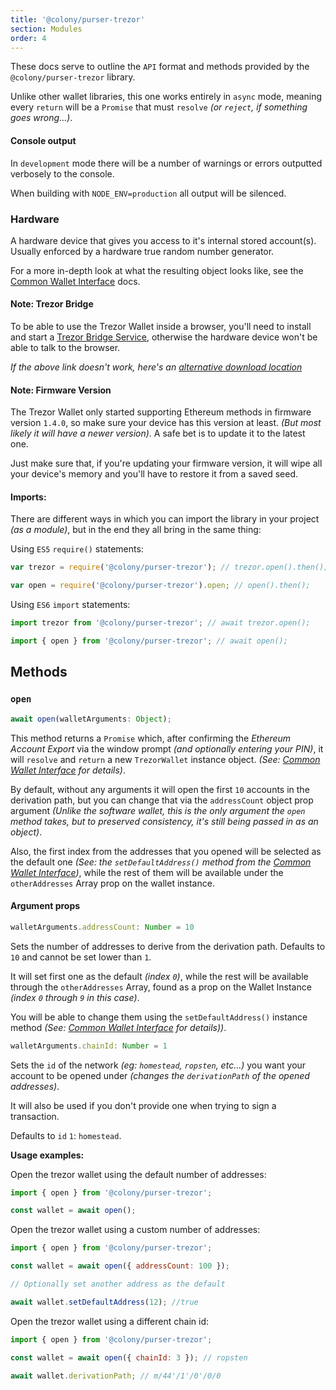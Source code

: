 ```yaml
---
title: '@colony/purser-trezor'
section: Modules
order: 4
---
```


These docs serve to outline the `API` format and methods provided by the `@colony/purser-trezor` library.

Unlike other wallet libraries, this one works entirely in `async` mode, meaning every `return` will be a `Promise` that must `resolve` _(or `reject`, if something goes wrong...)_.

#### Console output

In `development` mode there will be a number of warnings or errors outputted verbosely to the console.

When building with `NODE_ENV=production` all output will be silenced.

### Hardware

A hardware device that gives you access to it's internal stored account(s). Usually enforced by a hardware true random number generator.

For a more in-depth look at what the resulting object looks like, see the [Common Wallet Interface](https://docs.colony.io/purser/interface-common-wallet-interface/) docs.

#### Note: Trezor Bridge

To be able to use the Trezor Wallet inside a browser, you'll need to install and start a [Trezor Bridge Service](https://wallet.trezor.io/#/bridge), otherwise the hardware device won't be able to talk to the browser.

_If the above link doesn't work, here's an [alternative download location](https://wallet.trezor.io/data/bridge/latest/index.html)_

#### Note: Firmware Version

The Trezor Wallet only started supporting Ethereum methods in firmware version `1.4.0`, so make sure your device has this version at least. _(But most likely it will have a newer version)_. A safe bet is to update it to the latest one.

Just make sure that, if you're updating your firmware version, it will wipe all your device's memory and you'll have to restore it from a saved seed.

#### Imports:

There are different ways in which you can import the library in your project _(as a module)_, but in the end they all bring in the same thing:

Using `ES5` `require()` statements:
```js
var trezor = require('@colony/purser-trezor'); // trezor.open().then();

var open = require('@colony/purser-trezor').open; // open().then();
```

Using `ES6` `import` statements:
```js
import trezor from '@colony/purser-trezor'; // await trezor.open();

import { open } from '@colony/purser-trezor'; // await open();
```

## Methods

### `open`

```js
await open(walletArguments: Object);
```

This method returns a `Promise` which, after confirming the _Ethereum Account Export_ via the window prompt _(and optionally entering your PIN)_, it will `resolve` and `return` a new `TrezorWallet` instance object. _(See: [Common Wallet Interface](https://docs.colony.io/purser/interface-common-wallet-interface/) for details)_.

By default, without any arguments it will open the first `10` accounts in the derivation path, but you can change that via the `addressCount` object prop argument _(Unlike the software wallet, this is the only argument the `open` method takes, but to preserved consistency, it's still being passed in as an object)_.

Also, the first index from the addresses that you opened will be selected as the default one _(See: the `setDefaultAddress()` method from the [Common Wallet Interface](https://docs.colony.io/purser/interface-common-wallet-interface/))_, while the rest of them will be available under the `otherAddresses` Array prop on the wallet instance.

#### Argument props

```js
walletArguments.addressCount: Number = 10
```

Sets the number of addresses to derive from the derivation path. Defaults to `10` and cannot be set lower than `1`.

It will set first one as the default _(index `0`)_, while the rest will be available through the `otherAddresses` Array, found as a prop on the Wallet Instance _(index `0` through `9` in this case)_.

You will be able to change them using the `setDefaultAddress()` instance method _(See: [Common Wallet Interface](https://docs.colony.io/purser/interface-common-wallet-interface/) for details))_.

```js
walletArguments.chainId: Number = 1
```

Sets the `id` of the network _(eg: `homestead`, `ropsten`, etc...)_ you want your account to be opened under _(changes the `derivationPath` of the opened addresses)_.

It will also be used if you don't provide one when trying to sign a transaction.

Defaults to `id` `1`: `homestead`.

**Usage examples:**

Open the trezor wallet using the default number of addresses:
```js
import { open } from '@colony/purser-trezor';

const wallet = await open();
```

Open the trezor wallet using a custom number of addresses:
```js
import { open } from '@colony/purser-trezor';

const wallet = await open({ addressCount: 100 });

// Optionally set another address as the default

await wallet.setDefaultAddress(12); //true
```

Open the trezor wallet using a different chain id:
```js
import { open } from '@colony/purser-trezor';

const wallet = await open({ chainId: 3 }); // ropsten

await wallet.derivationPath; // m/44'/1'/0'/0/0
```
